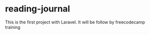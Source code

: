 # reading-journal
This is the first project with Laravel. It will be follow by freecodecamp training

